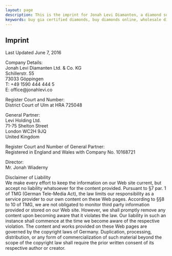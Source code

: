 ```yaml
---
layout: page
description: This is the imprint for Jonah Levi Diamanten, a diamond supplying company for natural, polished, loose, GIA certified diamonds.
keywords: buy gia certified diamonds, buy diamonds online, wholesale diamonds online
---
```


<section>
	<div class="story legal cf">
	<h1>Imprint</h1>
	<p class="date">Last Updated June 7, 2016</p>
<div class="fine-print">
	


<p>
<span class="bold">Company Details:</span><br>
Jonah Levi Diamanten Ltd. &amp; Co. KG<br>
Schillerstr. 55<br>
73033 Göppingen<br>
T: +49 1590 444 444 5<br>
E: office@jonahlevi.co<br>
</p>

<p>
	<span class="bold">Register Court and Number:</span><br>
	District Court of Ulm at HRA 725048
</p>
<p>
<span class="bold">General Partner:</span><br> 
Levi Holding Ltd.<br>
71-75 Shelton Street<br>
London WC2H 9JQ<br>
United Kingdom
</p>

<p>
	<span class="bold">Register Court and Number of General Partner:</span><br>
	Registered in England and Wales with Company No. 10168721
</p>

<p>
<span class="bold">Director:</span><br> 
Mr. Jonah Wiaderny
</p>

<p>
	<span class="bold">Disclaimer of Liability</span><br> 
	We make every effort to keep the information on our Web site current, but accept no liability whatsoever for the content provided. Pursuant to §7 par. 1 of TMG (German Tele-Media Act), the law limits our responsibility as a service provider to our own content on these Web pages.
According to §§8 to 10 of TMG, we are not obligated to monitor third party information provided or stored on our Web site. However, we shall promptly remove any content upon becoming aware that it violates the law. Our liability in such an instance shall commence at the time we become aware of the respective violation.
The content and works provided on these Web pages are governed by the copyright laws of Germany. Duplication, processing, distribution, or any form of commercialization of such material beyond the scope of the copyright law shall require the prior written consent of its respective author or creator.
</p>
</div>
</div>
</section>